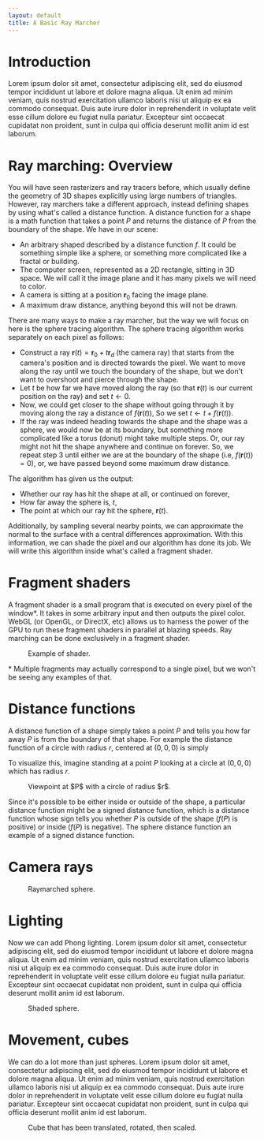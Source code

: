 ```yaml
---
layout: default
title: A Basic Ray Marcher
---
```


# Introduction

Lorem ipsum dolor sit amet, consectetur adipiscing elit, sed do eiusmod tempor
incididunt ut labore et dolore magna aliqua. Ut enim ad minim veniam, quis
nostrud exercitation ullamco laboris nisi ut aliquip ex ea commodo consequat.
Duis aute irure dolor in reprehenderit in voluptate velit esse cillum dolore eu
fugiat nulla pariatur. Excepteur sint occaecat cupidatat non proident, sunt in
culpa qui officia deserunt mollit anim id est laborum.

# Ray marching: Overview

You will have seen rasterizers and ray tracers before, which usually define the
geometry of 3D shapes explicitly using large numbers of triangles. However, ray
marchers take a different approach, instead defining shapes by using what's
called a distance function. A distance function for a shape is a math function
that takes a point $P$ and returns the distance of $P$ from the boundary of the
shape. We have in our scene:

- An arbitrary shaped described by a distance function $f$. It could be
  something simple like a sphere, or something more complicated like a fractal
  or building.
- The computer screen, represented as a 2D rectangle, sitting in 3D space. We
  will call it the image plane and it has many pixels we will need to color.
- A camera is sitting at a position $\boldsymbol{r}_0$ facing the image plane.
- A maximum draw distance, anything beyond this will not be drawn.

There are many ways to make a ray marcher, but the way we will focus on here is
the sphere tracing algorithm. The sphere tracing algorithm works separately on
each pixel as follows:

- Construct a ray $\boldsymbol{r}(t)=\boldsymbol{r}_0+t\boldsymbol{r}_d$ (the
  camera ray) that starts from the camera's position and is directed towards
  the pixel.  We want to move along the ray until we touch the boundary of the
  shape, but we don't want to overshoot and pierce through the shape.
- Let $t$ be how far we have moved along the ray (so that $\boldsymbol{r}(t)$
  is our current position on the ray) and set $t\leftarrow0$.
- Now, we could get closer to the shape without going through it by moving
  along the ray a distance of $f(\boldsymbol{r}(t))$, So we set
  $t\leftarrow t+f(\boldsymbol{r}(t))$.
- If the ray was indeed heading towards the shape and the shape was a sphere,
  we would now be at its boundary, but something more complicated like a torus
  (donut) might take multiple steps. Or, our ray might not hit the shape
  anywhere and continue on forever. So, we repeat step 3 until either we are at
  the boundary of the shape (i.e, $f(\boldsymbol{r}(t))=0$), or, we have passed
  beyond some maximum draw distance.

The algorithm has given us the output:

- Whether our ray has hit the shape at all, or continued on forever,
- How far away the sphere is, $t$,
- The point at which our ray hit the sphere, $\boldsymbol{r}(t)$.

Additionally, by sampling several nearby points, we can approximate the normal
to the surface with a central differences approximation.  With this
information, we can shade the pixel and our algorithm has done its job. We will
write this algorithm inside what's called a fragment shader.

# Fragment shaders

A fragment shader is a small program that is executed on every pixel of the
window*. It takes in some arbitrary input and then outputs the pixel color.
WebGL (or OpenGL, or DirectX, etc) allows us to harness the power of the GPU to
run these fragment shaders in parallel at blazing speeds. Ray marching can be
done exclusively in a fragment shader.

<figure class="shader-demo">
    <canvas data-shader="simple"></canvas>
    <figcaption>Example of shader.</figcaption>
</figure>

<p class="note">* Multiple fragments may actually correspond to a
    single pixel, but we won't be seeing any examples of that.</p>

# Distance functions

A distance function of a shape simply takes a point $P$ and tells you how far
away $P$ is from the boundary of that shape.  For example the distance function
of a circle with radius $r$, centered at $(0,0,0)$ is simply

<code class="read-only"><script type="glsl">
        float sphereDF(vec3 p, float r) {
            return length(p) - r;
        }
</script></code>

To visualize this, imagine standing at a point $P$ looking at a circle at
$(0,0,0)$ which has radius $r$.

<figure class="image">
    <object data="/img/looking-outside-circle.svg" type="image/svg+xml"></object>
    <figcaption>Viewpoint at $P$ with a circle of radius
        $r$.</figcaption>
</figure>

Since it's possible to be either inside or outside of the shape, a particular
distance function might be a signed distance function, which is a distance
function whose sign tells you whether $P$ is outside of the shape ($f(P)$ is
positive) or inside ($f(P)$ is negative). The sphere distance function an
example of a signed distance function.

# Camera rays

<figure class="shader-demo">
    <canvas data-shader="minimalSphere"></canvas>
    <figcaption>Raymarched sphere.</figcaption>
</figure>

# Lighting

Now we can add Phong lighting. Lorem ipsum dolor sit amet, consectetur
adipiscing elit, sed do eiusmod tempor incididunt ut labore et dolore magna
aliqua. Ut enim ad minim veniam, quis nostrud exercitation ullamco laboris nisi
ut aliquip ex ea commodo consequat.  Duis aute irure dolor in reprehenderit in
voluptate velit esse cillum dolore eu fugiat nulla pariatur. Excepteur sint
occaecat cupidatat non proident, sunt in culpa qui officia deserunt mollit anim
id est laborum.

<figure class="shader-demo">
    <canvas data-shader="shadedSphere"></canvas>
    <figcaption>Shaded sphere.</figcaption>
</figure>

# Movement, cubes

We can do a lot more than just spheres. Lorem ipsum dolor sit amet, consectetur
adipiscing elit, sed do eiusmod tempor incididunt ut labore et dolore magna
aliqua. Ut enim ad minim veniam, quis nostrud exercitation ullamco laboris nisi
ut aliquip ex ea commodo consequat.  Duis aute irure dolor in reprehenderit in
voluptate velit esse cillum dolore eu fugiat nulla pariatur. Excepteur sint
occaecat cupidatat non proident, sunt in culpa qui officia deserunt mollit anim
id est laborum.

<figure class="shader-demo">
    <canvas data-shader="trsCube"></canvas>
    <figcaption>Cube that has been translated, rotated, then
        scaled.</figcaption>
</figure>
